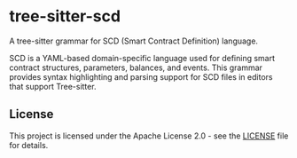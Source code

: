 # tree-sitter-scd

A tree-sitter grammar for SCD (Smart Contract Definition) language.

SCD is a YAML-based domain-specific language used for defining smart contract structures, parameters, balances, and events. This grammar provides syntax highlighting and parsing support for SCD files in editors that support Tree-sitter.

## License

This project is licensed under the Apache License 2.0 - see the [LICENSE](LICENSE) file for details.
